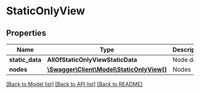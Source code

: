 # StaticOnlyView

## Properties
Name | Type | Description | Notes
------------ | ------------- | ------------- | -------------
**static_data** | **AllOfStaticOnlyViewStaticData** | Node data | [optional] 
**nodes** | [**\Swagger\Client\Model\StaticOnlyView[]**](StaticOnlyView.md) | Nodes | [optional] 

[[Back to Model list]](../../README.md#documentation-for-models) [[Back to API list]](../../README.md#documentation-for-api-endpoints) [[Back to README]](../../README.md)

